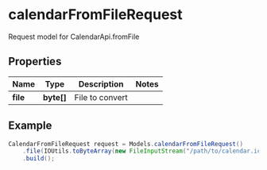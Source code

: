 # calendarFromFileRequest

Request model for CalendarApi.fromFile

## Properties

Name | Type | Description | Notes
---- | ---- | ----------- | -----
**file** | **byte[]**| File to convert |

## Example
```java
CalendarFromFileRequest request = Models.calendarFromFileRequest()
    .file(IOUtils.toByteArray(new FileInputStream("/path/to/calendar.ics")))
    .build();
```

